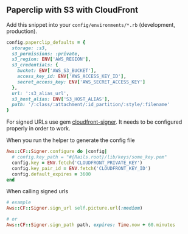 ## Paperclip with S3 with CloudFront
Add this snippet into your `config/environments/*.rb` (development, production).

```ruby
config.paperclip_defaults = {
  storage: :s3,
  s3_permissions: :private,
  s3_region: ENV['AWS_REGION'],
  s3_credentials: {
    bucket: ENV['AWS_S3_BUCKET'],
    access_key_id: ENV['AWS_ACCESS_KEY_ID'],
    secret_access_key: ENV['AWS_SECRET_ACCESS_KEY']
  },
  url: ':s3_alias_url',
  s3_host_alias: ENV['S3_HOST_ALIAS'],
  path: '/:class/:attachment/:id_partition/:style/:filename'
}
```

For signed URLs use gem [cloudfront-signer](https://rubygems.org/gems/cloudfront-signer).
It needs to be configured properly in order to work.

When you run the helper to generate the config file

```ruby
Aws::CF::Signer.configure do |config|
  # config.key_path = "#{Rails.root}/lib/keys/some_key.pem"
  config.key = ENV.fetch('CLOUDFRONT_PRIVATE_KEY')
  config.key_pair_id = ENV.fetch('CLOUDFRONT_KEY_ID')
  config.default_expires = 3600
end
```

When calling signed urls

```ruby
# example
Aws::CF::Signer.sign_url self.picture.url(:medium)

# or
Aws::CF::Signer.sign_path path, expires: Time.now + 60.minutes
```
